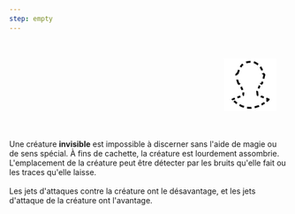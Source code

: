 ```yaml
---
step: empty
---
```

<div class="warning" style='background-color:var(--bg); border-left: solid var(--title) 4px; border-radius: 4px;'>
<p style='padding:0.7em; margin-left:0.7em; display: inline-block;'>
<img src="../../Illustrations/Conditions/FinalInvisible.png" style="width:20%;  float:right; padding:0.7em">

Une créature <b>invisible</b> est impossible à discerner sans l'aide de magie ou de sens spécial. À fins de cachette, la créature est lourdement assombrie.<br>
L'emplacement de la créature peut être détecter par les bruits qu'elle fait ou les traces qu'elle laisse.<br><br>
Les jets d'attaques contre la créature ont le désavantage, et les jets d'attaque de la créature ont l'avantage.<br>
</p>
</div>
